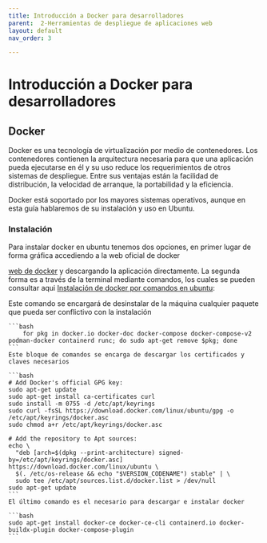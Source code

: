 ```yaml
---
title: Introducción a Docker para desarrolladores
parent:  2-Herramientas de despliegue de aplicaciones web
layout: default
nav_order: 3

---
```


# Introducción a Docker para desarrolladores


## Docker
Docker es una tecnología de virtualización por medio de contenedores. Los contenedores contienen la arquitectura necesaria para que una aplicación pueda ejecutarse en él y su uso reduce los requerimientos de otros sistemas de despliegue. Entre sus ventajas están la facilidad de distribución, la velocidad de arranque, la portabilidad y la eficiencia.

Docker está soportado por los mayores sistemas operativos, aunque en esta guía hablaremos de su instalación y uso en Ubuntu.

### Instalación
Para instalar docker en ubuntu tenemos dos opciones, en primer lugar de forma gráfica accediendo a la web oficial de docker

[web de docker](https://docs.docker.com/desktop/install/linux-install/) y descargando la aplicación directamente. La segunda forma es a través de la terminal mediante comandos, los cuales se pueden consultar aqui [Instalación de docker por comandos en ubuntu](https://docs.docker.com/engine/install/ubuntu/):

Este comando se encargará de desinstalar de la máquina cualquier paquete que pueda ser conflictivo con la instalación

    ```bash
        for pkg in docker.io docker-doc docker-compose docker-compose-v2 podman-docker containerd runc; do sudo apt-get remove $pkg; done
    ```
    Este bloque de comandos se encarga de descargar los certificados y claves necesarios

    ```bash
    # Add Docker's official GPG key:
    sudo apt-get update
    sudo apt-get install ca-certificates curl
    sudo install -m 0755 -d /etc/apt/keyrings
    sudo curl -fsSL https://download.docker.com/linux/ubuntu/gpg -o /etc/apt/keyrings/docker.asc
    sudo chmod a+r /etc/apt/keyrings/docker.asc

    # Add the repository to Apt sources:
    echo \
      "deb [arch=$(dpkg --print-architecture) signed-by=/etc/apt/keyrings/docker.asc] https://download.docker.com/linux/ubuntu \
      $(. /etc/os-release && echo "$VERSION_CODENAME") stable" | \
      sudo tee /etc/apt/sources.list.d/docker.list > /dev/null
    sudo apt-get update
    ```
    El último comando es el necesario para descargar e instalar docker

    ```bash
    sudo apt-get install docker-ce docker-ce-cli containerd.io docker-buildx-plugin docker-compose-plugin
    ```

